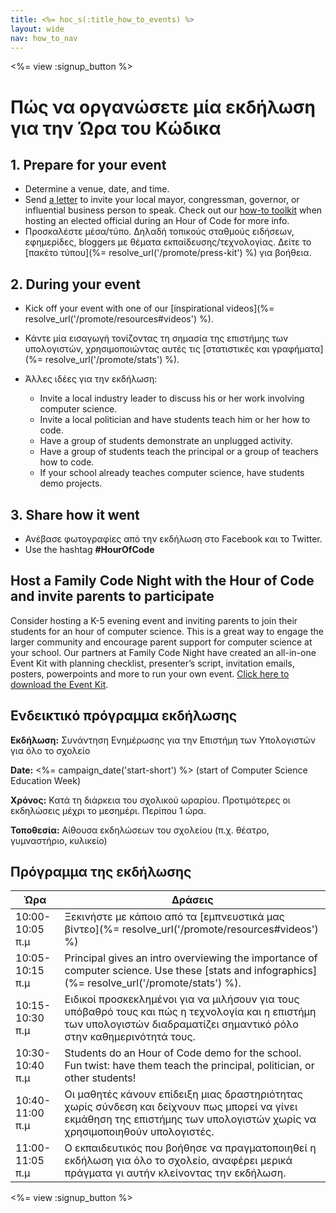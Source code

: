 ```yaml
---
title: <%= hoc_s(:title_how_to_events) %>
layout: wide
nav: how_to_nav
---
```

<%= view :signup_button %>

# Πώς να οργανώσετε μία εκδήλωση για την Ώρα του Κώδικα

## 1. Prepare for your event

- Determine a venue, date, and time.
- Send [a letter](https://hourofcode.com/promote/resources#sample-emails) to invite your local mayor, congressman, governor, or influential business person to speak. Check out our [how-to toolkit](%=localized_file('/files/elected-official.pdf')%) when hosting an elected official during an Hour of Code for more info.
- Προσκαλέστε μέσα/τύπο. Δηλαδή τοπικούς σταθμούς ειδήσεων, εφημερίδες, bloggers με θέματα εκπαίδευσης/τεχνολογίας. Δείτε το [πακέτο τύπου](%= resolve_url('/promote/press-kit') %) για βοήθεια.

## 2. During your event

- Kick off your event with one of our [inspirational videos](%= resolve_url('/promote/resources#videos') %).
- Κάντε μία εισαγωγή τονίζοντας τη σημασία της επιστήμης των υπολογιστών, χρησιμοποιώντας αυτές τις [στατιστικές και γραφήματα](%= resolve_url('/promote/stats') %).   
      
    
- Άλλες ιδέες για την εκδήλωση: 
    - Invite a local industry leader to discuss his or her work involving computer science.
    - Invite a local politician and have students teach him or her how to code.
    - Have a group of students demonstrate an unplugged activity.
    - Have a group of students teach the principal or a group of teachers how to code.
    - If your school already teaches computer science, have students demo projects.

## 3. Share how it went

- Ανέβασε φωτογραφίες από την εκδήλωση στο Facebook και το Twitter. 
- Use the hashtag **#HourOfCode**

## Host a Family Code Night with the Hour of Code and invite parents to participate

Consider hosting a K-5 evening event and inviting parents to join their students for an hour of computer science. This is a great way to engage the larger community and encourage parent support for computer science at your school. Our partners at Family Code Night have created an all-in-one Event Kit with planning checklist, presenter’s script, invitation emails, posters, powerpoints and more to run your own event. [Click here to download the Event Kit](http://www.familycodenight.org/DownloadCodeDotOrg.html).

## Ενδεικτικό πρόγραμμα εκδήλωσης

**Εκδήλωση:** Συνάντηση Ενημέρωσης για την Επιστήμη των Υπολογιστών για όλο το σχολείο

**Date:** <%= campaign_date('start-short') %> (start of Computer Science Education Week)

**Χρόνος:** Κατά τη διάρκεια του σχολικού ωραρίου. Προτιμότερες οι εκδηλώσεις μέχρι το μεσημέρι. Περίπου 1 ώρα.

**Τοποθεσία:** Αίθουσα εκδηλώσεων του σχολείου (π.χ. θέατρο, γυμναστήριο, κυλικείο)   
  


## Πρόγραμμα της εκδήλωσης

| Ώρα             | Δράσεις                                                                                                                                                                    |
| --------------- | -------------------------------------------------------------------------------------------------------------------------------------------------------------------------- |
| 10:00-10:05 π.μ | Ξεκινήστε με κάποιο από τα [εμπνευστικά μας βίντεο](%= resolve_url('/promote/resources#videos') %)                                                                         |
| 10:05-10:15 π.μ | Principal gives an intro overviewing the importance of computer science. Use these [stats and infographics](%= resolve_url('/promote/stats') %).                           |
| 10:15-10:30 π.μ | Ειδικοί προσκεκλημένοι για να μιλήσουν για τους υπόβαθρό τους και πώς η τεχνολογία και η επιστήμη των υπολογιστών διαδραματίζει σημαντικό ρόλο στην καθημερινότητά τους.   |
| 10:30-10:40 π.μ | Students do an Hour of Code demo for the school. Fun twist: have them teach the principal, politician, or other students!                                                  |
| 10:40-11:00 π.μ | Οι μαθητές κάνουν επίδειξη μιας δραστηριότητας χωρίς σύνδεση και δείχνουν πως μπορεί να γίνει εκμάθηση της επιστήμης των υπολογιστών χωρίς να χρησιμοποιηθούν υπολογιστές. |
| 11:00-11:05 π.μ | Ο εκπαιδευτικός που βοήθησε να πραγματοποιηθεί η εκδήλωση για όλο το σχολείο, αναφέρει μερικά πράγματα γι αυτήν κλείνοντας την εκδήλωση.                                   |

<%= view :signup_button %>